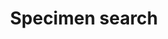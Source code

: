 ---
lang-ref: specimen/search
title: Specimen search
description: We publish open data
layout: occurrence
hide: navbar
---